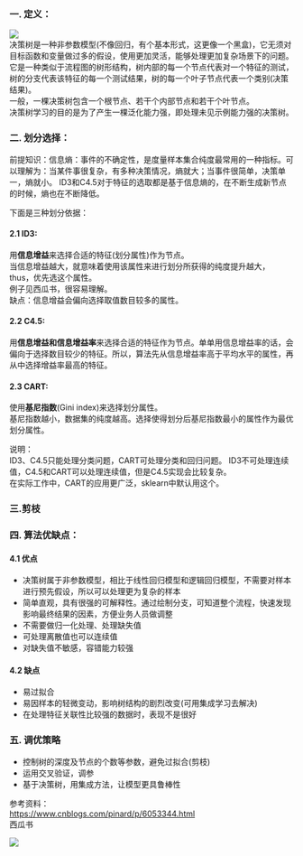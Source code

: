 ### 一. 定义：  
![](https://sc01.alicdn.com/kf/U24b9f726359b40d688dd774fb45410f4c.jpg)    
决策树是一种非参数模型(不像回归，有个基本形式，这更像一个黑盒)，它无须对目标函数和变量做过多的假设，使用更加灵活，能够处理更加复杂场景下的问题。它是一种类似于流程图的树形结构，树内部的每一个节点代表对一个特征的测试，树的分支代表该特征的每一个测试结果，树的每一个叶子节点代表一个类别(决策结果)。    
一般，一棵决策树包含一个根节点、若干个内部节点和若干个叶节点。  
决策树学习的目的是为了产生一棵泛化能力强，即处理未见示例能力强的决策树。  

### 二. 划分选择：
前提知识：信息熵：事件的不确定性，是度量样本集合纯度最常用的一种指标。可以理解为：当某件事很复杂，有多种决策情况，熵就大；当事件很简单，决策单一，熵就小。
ID3和C4.5对于特征的选取都是基于信息熵的，在不断生成新节点的时候，熵也在不断降低。   
  
下面是三种划分依据：   
#### 2.1 ID3:  
用**信息增益**来选择合适的特征(划分属性)作为节点。  
当信息增益越大，就意味着使用该属性来进行划分所获得的纯度提升越大，thus，优先选这个属性。    
例子见西瓜书，很容易理解。  
缺点：信息增益会偏向选择取值数目较多的属性。  

#### 2.2 C4.5:  
用**信息增益和信息增益率**来选择合适的特征作为节点。单单用信息增益率的话，会偏向于选择数目较少的特征。所以，算法先从信息增益率高于平均水平的属性，再从中选择增益率最高的特征。   

#### 2.3 CART:  
使用**基尼指数**(Gini index)来选择划分属性。  
基尼指数越小，数据集的纯度越高。选择使得划分后基尼指数最小的属性作为最优划分属性。  

说明：  
ID3、C4.5只能处理分类问题，CART可处理分类和回归问题。
ID3不可处理连续值，C4.5和CART可以处理连续值，但是C4.5实现会比较复杂。   
在实际工作中，CART的应用更广泛，sklearn中默认用这个。  

### 三.剪枝

### 四. 算法优缺点：
#### 4.1 优点
- 决策树属于非参数模型，相比于线性回归模型和逻辑回归模型，不需要对样本进行预先假设，所以可以处理更为复杂的样本
- 简单直观，具有很强的可解释性。通过绘制分支，可知道整个流程，快速发现影响最终结果的因素，方便业务人员做调整
- 不需要做归一化处理、处理缺失值
- 可处理离散值也可以连续值
- 对缺失值不敏感，容错能力较强

#### 4.2 缺点
- 易过拟合
- 易因样本的轻微变动，影响树结构的剧烈改变(可用集成学习去解决)
- 在处理特征关联性比较强的数据时，表现不是很好

### 五. 调优策略
- 控制树的深度及节点的个数等参数，避免过拟合(剪枝)
- 运用交叉验证，调参
- 基于决策树，用集成方法，让模型更具鲁棒性


参考资料：  
https://www.cnblogs.com/pinard/p/6053344.html  
西瓜书  

![](https://gimg2.baidu.com/image_search/src=http%3A%2F%2Fb-ssl.duitang.com%2Fuploads%2Fitem%2F201706%2F19%2F20170619114506_MJ5vP.thumb.700_0.jpeg&refer=http%3A%2F%2Fb-ssl.duitang.com&app=2002&size=f9999,10000&q=a80&n=0&g=0n&fmt=jpeg?sec=1618847263&t=afc90971d763d0872733036b9e1005b6)

